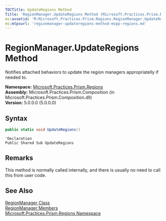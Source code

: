 ```yaml
---
TOCTitle: UpdateRegions Method
Title: 'RegionManager.UpdateRegions Method (Microsoft.Practices.Prism.Regions)'
ms:assetid: 'M:Microsoft.Practices.Prism.Regions.RegionManager.UpdateRegions'
ms:mtpsurl: 'regionmanager-updateregions-method-mspp-regions.md'
---
```


# RegionManager.UpdateRegions Method 

Notifies attached behaviors to update the region managers appropriatelly if needed to.

**Namespace:** [Microsoft.Practices.Prism.Regions](/patterns-practices/reference/mspp-regions-namespace)  
**Assembly:** Microsoft.Practices.Prism.Composition (in Microsoft.Practices.Prism.Composition.dll)<br/>
**Version:** 5.0.0.0 (5.0.0.0)

## Syntax

```C#
public static void UpdateRegions()
```

```VB
'Declaration
Public Shared Sub UpdateRegions
```

## Remarks

This method is normally called internally, and there is usually no need to call this from user code.

## See Also

[RegionManager Class](/patterns-practices/reference/regionmanager-class-mspp-regions)  
[RegionManager Members](/patterns-practices/reference/regionmanager-members-mspp-regions)  
[Microsoft.Practices.Prism.Regions Namespace](/patterns-practices/reference/mspp-regions-namespace)<br/>